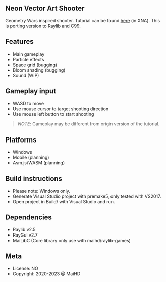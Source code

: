 Neon Vector Art Shooter
-----------------------
Geometry Wars inspired shooter. Tutorial can be found [here](https://gamedevelopment.tutsplus.com/series/cross-platform-vector-shooter-xna--gamedev-10559) (in XNA). This is porting version to Raylib and C99.

Features
--------
- Main gameplay
- Particle effects
- Space grid (bugging)
- Bloom shading (bugging)
- Sound (WIP)

Gameplay input
--------------
- WASD to move
- Use mouse cursor to target shooting direction
- Use mouse left button to start shooting
> *_NOTE_*: Gameplay may be different from origin version of the tutorial.

Platforms
---------
- Windows
- Mobile (planning)
- Asm.js/WASM (planning)

Build instructions
------------------
- Please note: Windows only.
- Generate Visual Studio project with premake5, only tested with VS2017.
- Open project in Build/ with Visual Studio and run.

Dependencies
------------
- Raylib v2.5
- RayGui v2.7
- MaiLibC (Core library only use with maihd/raylib-games)

Meta
----
- License: NO
- Copyright: 2020-2023 @ MaiHD